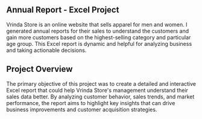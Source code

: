 ## Annual Report - Excel Project
Vrinda Store is an online website that sells apparel for men and women. I generated annual reports for their sales to understand the customers and gain more customers based on the highest-selling category and particular age group. This Excel report is dynamic and helpful for analyzing business and taking actionable decisions.

## Project Overview
The primary objective of this project was to create a detailed and interactive Excel report that could help Vrinda Store's management understand their sales data better. By analyzing customer behavior, sales trends, and market performance, the report aims to highlight key insights that can drive business improvements and customer acquisition strategies.
